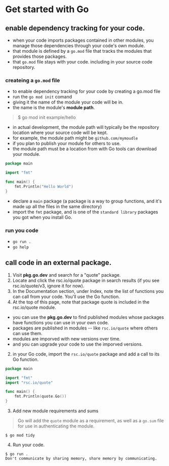 # Get started with Go

## enable dependency tracking for your code.
- when your code imports packages contained in other modules, you manage those dependencies through your code's own module.
- that module is defined by a `go.mod` file that tracks the modules that provides those packages.
- that `go.mod` file stays with your code. including in your source code repository.

### createing a `go.mod` file
- to enable dependency tracking for your code by creating a go.mod file
- run the `go mod init` comand
- giving it the name of the module your code will be in.
- the name is the module's **module path**.

> $ go mod init example/hello

- in actual development, the module path will typically be the repository location where your source code will be kept.
- for example, the module path might be `github.com/mymoudle`
- if you plan to publish your module for others to use.
- the module path must be a location from with Go tools can download your module.

```go
package main

import "fmt"

func main() {
	fmt.Println("Hello World")
}
```

- declare a `main` package (a package is a way to group functions, and it's made up all the files in the same directory)
- import the `fmt` package, and is one of the `standard library` packages you got when you install Go.

### run you code

- `go run .`
- `go help`

## call code in an external package.

1. Visit **pkg.go.dev** and search for a "quote" package.
2. Locate and click the rsc.io/quote package in search results (if you see rsc.io/quote/v3, ignore it for now).
3. In the Documentation section, under Index, note the list of functions you can call from your code. You'll use the Go function.
4. At the top of this page, note that package quote is included in the rsc.io/quote module.

- you can use the **pkg.go.dev** to find published modules whose packages have functions you can use in your own code.
- packages are published in modules -- like `rsc.io/quote` where others can use them.
- modules are imporved with new versions over time.
- and you can upgrade your code to use the imporved versions.

2. in your Go code, import the `rsc.io/quote` package and add a call to its Go function.

```go
package main

import "fmt"
import "rsc.io/quote"

func main() {
	fmt.Println(quote.Go())
}
```

3. Add new module requirements and sums

> Go will add the `quote` module as a requirement, as well as a `go.sum` file for use in authenticating the module.

```
$ go mod tidy
```

4. Run your code.

```shell
$ go run .
Don't communicate by sharing memory, share memory by communicating.
```

